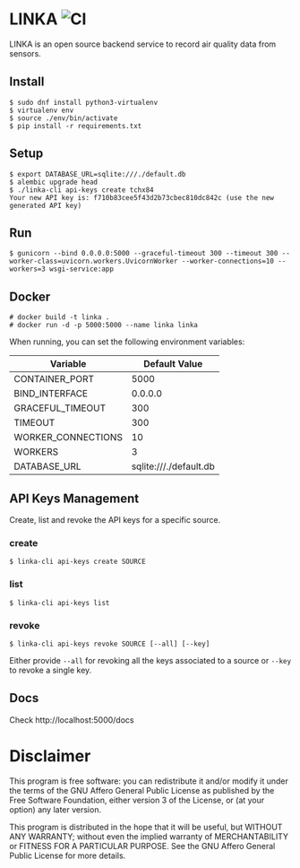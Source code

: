 # LINKA ![CI](https://github.com/tchx84/linka/workflows/CI/badge.svg)

LINKA is an open source backend service to record air quality data from sensors.

## Install

```
$ sudo dnf install python3-virtualenv
$ virtualenv env
$ source ./env/bin/activate
$ pip install -r requirements.txt
```

## Setup

```
$ export DATABASE_URL=sqlite:///./default.db
$ alembic upgrade head
$ ./linka-cli api-keys create tchx84
Your new API key is: f710b83cee5f43d2b73cbec810dc842c (use the new generated API key)
```

## Run

```
$ gunicorn --bind 0.0.0.0:5000 --graceful-timeout 300 --timeout 300 --worker-class=uvicorn.workers.UvicornWorker --worker-connections=10 --workers=3 wsgi-service:app
```

## Docker

```
# docker build -t linka .
# docker run -d -p 5000:5000 --name linka linka
```

When running, you can set the following environment variables:

| Variable           | Default Value               |
|--------------------|-----------------------------|
| CONTAINER_PORT     | 5000                        |
| BIND_INTERFACE     | 0.0.0.0                     |
| GRACEFUL_TIMEOUT   | 300                         |
| TIMEOUT            | 300                         |
| WORKER_CONNECTIONS | 10                          |
| WORKERS            | 3                           |
| DATABASE_URL       | sqlite:///./default.db      |

## API Keys Management
Create, list and revoke the API keys for a specific source.

### create
`$ linka-cli api-keys create SOURCE`

### list
`$ linka-cli api-keys list`

### revoke
`$ linka-cli api-keys revoke SOURCE [--all] [--key]`

Either provide `--all` for revoking all the keys associated to a source or `--key` to revoke a single key.

## Docs

Check http://localhost:5000/docs

# Disclaimer

This program is free software: you can redistribute it and/or modify it under the terms of the GNU Affero General Public License as published by the Free Software Foundation, either version 3 of the License, or (at your option) any later version.

This program is distributed in the hope that it will be useful, but WITHOUT ANY WARRANTY; without even the implied warranty of MERCHANTABILITY or FITNESS FOR A PARTICULAR PURPOSE. See the GNU Affero General Public License for more details.
